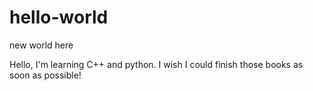 # hello-world
new world here

Hello, I'm learning C++ and python. 
I wish I could finish those books as soon as possible!
